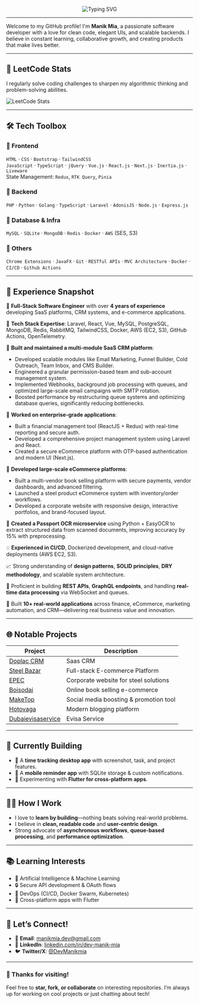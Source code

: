 <!-- Animated name using SVG -->
<p align="center">
  <img src="https://readme-typing-svg.herokuapp.com?font=Fira+Code&weight=500&size=30&pause=1000&center=true&vCenter=true&multiline=true&width=435&lines=Hi+there+%F0%9F%91%8B;I'm+Manik+Mia+%F0%9F%92%BB;Software+Developer+%7C+Problem+Solver+%7C+Tech+Enthusiast" alt="Typing SVG" />
</p>

---

Welcome to my GitHub profile! I'm **Manik Mia**, a passionate software developer with a love for clean code, elegant UIs, and scalable backends. I believe in constant learning, collaborative growth, and creating products that make lives better.

---

## 🌟 LeetCode Stats

I regularly solve coding challenges to sharpen my algorithmic thinking and problem-solving abilities.

![LeetCode Stats](https://leetcard.jacoblin.cool/dev-manik-mia?theme=light&font=Risque)

---

## 🛠️ Tech Toolbox

### 🔹 Frontend
`HTML` · `CSS` · `Bootstrap` · `TailwindCSS`  
`JavaScript` · `TypeScript` · `jQuery` · `Vue.js` · `React.js` · `Next.js` · `Inertia.js`  · `Liveware`  
State Management: `Redux`, `RTK Query`, `Pinia`

### 🔹 Backend
`PHP` · `Python` · `Golang` · `TypeScript` · `Laravel` · `AdonisJS` · `Node.js` · `Express.js`

### 🔹 Database & Infra
`MySQL` · `SQLite` · `MongoDB` · `Redis` · `Docker` · `AWS` (SES, S3)

### 🔹 Others
`Chrome Extensions` · `JavaFX` · `Git` · `RESTful APIs` · `MVC Architecture` · `Docker` · `CI/CD` · `Github Actions`

---

## 💼 Experience Snapshot

🧠 **Full-Stack Software Engineer** with over **4 years of experience** developing SaaS platforms, CRM systems, and e-commerce applications.

🔧 **Tech Stack Expertise**: Laravel, React, Vue, MySQL, PostgreSQL, MongoDB, Redis, RabbitMQ, TailwindCSS, Docker, AWS (EC2, S3), GitHub Actions, OpenTelemetry.

🚀 **Built and maintained a multi-module SaaS CRM platform**:
- Developed scalable modules like Email Marketing, Funnel Builder, Cold Outreach, Team Inbox, and CMS Builder.
- Engineered a granular permission-based team and sub-account management system.
- Implemented Webhooks, background job processing with queues, and optimized large-scale email campaigns with SMTP rotation.
- Boosted performance by restructuring queue systems and optimizing database queries, significantly reducing bottlenecks.

🏢 **Worked on enterprise-grade applications**:
- Built a financial management tool (ReactJS + Redux) with real-time reporting and secure auth.
- Developed a comprehensive project management system using Laravel and React.
- Created a secure eCommerce platform with OTP-based authentication and modern UI (Next.js).

🛒 **Developed large-scale eCommerce platforms**:
- Built a multi-vendor book selling platform with secure payments, vendor dashboards, and advanced filtering.
- Launched a steel product eCommerce system with inventory/order workflows.
- Developed a corporate website with responsive design, interactive portfolios, and brand-focused layout.

🧾 **Created a Passport OCR microservice** using Python + EasyOCR to extract structured data from scanned documents, improving accuracy by 15% with preprocessing.

💡 **Experienced in CI/CD**, Dockerized development, and cloud-native deployments (AWS EC2, S3).

📈 Strong understanding of **design patterns**, **SOLID principles**, **DRY methodology**, and scalable system architecture.

🧪 Proficient in building **REST APIs**, **GraphQL endpoints**, and handling **real-time data processing** via WebSocket and queues.

🧩 Built **10+ real-world applications** across finance, eCommerce, marketing automation, and CRM—delivering real business value and innovation.


---

## 🌐 Notable Projects

| Project        | Description |
|----------------|-------------|
| [Doplac CRM](https://app.doplac.com) | Saas CRM |
| [Steel Bazar](https://steel-bazar.com) | Full-stack E-commerce Platform |
| [EPEC](https://epec.com.bd) | Corporate website for steel solutions |
| [Boisodai](https://boisodai.com) | Online book selling e-commerce |
| [MakeTop](https://maketop.me) | Social media boosting & promotion tool |
| [Hotovaga](https://hotovaga.com) | Modern blogging platform |
| [Dubaievisaservice]([https://dubaievisaservice.com]) | Evisa Service |

---

## 🚧 Currently Building

- 🚀 A **time tracking desktop app** with screenshot, task, and project features.
- 📱 A **mobile reminder app** with SQLite storage & custom notifications.
- 🎯 Experimenting with **Flutter for cross-platform apps**.

---

## 👨‍💻 How I Work

- I love to **learn by building**—nothing beats solving real-world problems.
- I believe in **clean, readable code** and **user-centric design**.
- Strong advocate of **asynchronous workflows**, **queue-based processing**, and **performance optimization**.

---

## 📚 Learning Interests

- 🧠 Artificial Intelligence & Machine Learning
- 🔒 Secure API development & OAuth flows
- 🐳 DevOps (CI/CD, Docker Swarm, Kubernetes)
- 📲 Cross-platform apps with Flutter

---

## 💬 Let’s Connect!

- 📧 **Email**: [manikmia.dev@gmail.com](mailto:manikmia.dev@gmail.com)  
- 💼 **LinkedIn**: [linkedin.com/in/dev-manik-mia](https://linkedin.com/in/dev-manik-mia)  
- 🐦 **Twitter/X**: [@DevManikmia](https://x.com/DevManikmia)

---

### 🙌 Thanks for visiting!
Feel free to **star, fork, or collaborate** on interesting repositories. I’m always up for working on cool projects or just chatting about tech!

